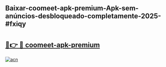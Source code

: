 ## Baixar-coomeet-apk-premium-Apk-sem-anúncios-desbloqueado-completamente-2025-#fxiqy

# <h2><a href="https://ainizakaria.my?title=coomeet-apk-premium&ref=22M">🔗👉 🔴 coomeet-apk-premium</a></h2>

[![acn](https://github.com/user-attachments/assets/0f9c940e-d8b0-45ae-aac7-cd30a18b3e1c)](https://ainizakaria.my?title=coomeet-apk-premium&ref=22M)

